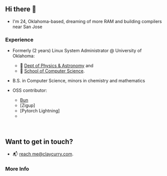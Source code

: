 ## Hi there 👋

- I'm 24, Oklahoma-based, dreaming of more RAM and building compilers near San Jose

### Experience 
- Formerly (2 years) Linux System Administrator @ University of Oklahoma:
  - 🔭 [Dept of Physics & Astronomy](https://physics.ou.edu) and
  - 👾 [School of Computer Science](https://cs.ou.edu).

- B.S. in Computer Science, minors in chemistry and mathematics

- OSS contributor:
  - [Bun](https://github.com/oven-sh/bun)
  - [Zigup]
  - [Pytorch Lightning]
  - 

<br>

## Want to get in touch? 
- 📬 [reach me@claycurry.com](mailto:me@claycurry.com).



### More Info


[^1]: [Encyclopedia of Math](https://encyclopediaofmath.org/) \
[^2]: [LLVM](https://llvm.org/)

<!--! [B3 JIT Compiler](https://webkit.org/blog/5852/introducing-the-b3-jit-compiler/) -->
  
